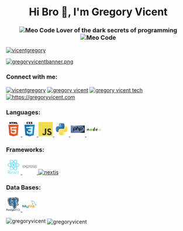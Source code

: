 <h1 align="center">Hi Bro 👋, I'm Gregory Vicent</h1>
<h3 align="center"><img src="https://emojis.slackmojis.com/emojis/images/1563480763/5999/meow_party.gif?1563480763" alt="Meo Code" height="30" width="30"/> Lover of the dark secrets of programming <img src="https://emojis.slackmojis.com/emojis/images/1613285697/12806/meow_attention.png?1613285697" alt="Meo Code" height="30" width="30"/></h3>

<p align="left"> <a href="https://twitter.com/Gregory_Vicent" target="_blank"><img src="https://img.shields.io/twitter/follow/vicentgregory?logo=twitter&style=for-the-badge" alt="vicentgregory" /></a> </p>

[![gregoryvicentbanner.png](https://i.postimg.cc/43hC7dZv/gregoryvicentbanner.png)](https://postimg.cc/zL524qy3)

<h3 align="left">Connect with me:</h3>
<p align="left">
<a href="https://twitter.com/Gregory_Vicent" target="blank"><img align="center" src="https://raw.githubusercontent.com/rahuldkjain/github-profile-readme-generator/master/src/images/icons/Social/twitter.svg" alt="vicentgregory" height="30" width="40" /></a>
<a href="https://www.linkedin.com/in/gregory-vicent-dev/" target="blank"><img align="center" src="https://raw.githubusercontent.com/rahuldkjain/github-profile-readme-generator/master/src/images/icons/Social/linked-in-alt.svg" alt="gregory vicent" height="30" width="40" /></a>
<a href="https://www.youtube.com/channel/UCSEdxq0M1N_NpoFvbdWOjkg" target="blank"><img align="center" src="https://raw.githubusercontent.com/rahuldkjain/github-profile-readme-generator/master/src/images/icons/Social/youtube.svg" alt="gregory vicent tech" height="30" width="40" /></a>
<a href="/https://gregoryvicent.com" target="blank"><img align="center" src="https://raw.githubusercontent.com/rahuldkjain/github-profile-readme-generator/master/src/images/icons/Social/rss.svg" alt="https://gregoryvicent.com" height="30" width="40" /></a>
</p>

<h3 align="left">Languages:</h3>
<p align="left"><a href="https://www.w3.org/html/" target="_blank"> <img src="https://raw.githubusercontent.com/devicons/devicon/master/icons/html5/html5-original-wordmark.svg" alt="html5" width="40" height="40"/> </a> <a href="https://www.w3schools.com/css/" target="_blank"> <img src="https://raw.githubusercontent.com/devicons/devicon/master/icons/css3/css3-original-wordmark.svg" alt="css3" width="40" height="40"/> </a> <a href="https://developer.mozilla.org/en-US/docs/Web/JavaScript" target="_blank"> <img src="https://raw.githubusercontent.com/devicons/devicon/master/icons/javascript/javascript-original.svg" alt="javascript" width="40" height="40"/> </a> <a href="https://www.python.org" target="_blank"> <img src="https://raw.githubusercontent.com/devicons/devicon/master/icons/python/python-original.svg" alt="python" width="40" height="40"/> </a> <a href="https://www.php.net" target="_blank"> <img src="https://raw.githubusercontent.com/devicons/devicon/master/icons/php/php-original.svg" alt="php" width="40" height="40"/> </a> <a href="https://nodejs.org" target="_blank"> <img src="https://raw.githubusercontent.com/devicons/devicon/master/icons/nodejs/nodejs-original-wordmark.svg" alt="nodejs" width="40" height="40"/> </a></p>

<h3 align="left">Frameworks:</h3>
<p align="left">
<a href="https://reactjs.org/" target="_blank"> <img src="https://raw.githubusercontent.com/devicons/devicon/master/icons/react/react-original-wordmark.svg" alt="react" width="40" height="40"/> </a> <a href="https://expressjs.com" target="_blank"> <img src="https://raw.githubusercontent.com/devicons/devicon/master/icons/express/express-original-wordmark.svg" alt="express" width="40" height="40"/> </a> <a href="https://nextjs.org/" target="_blank"> <img src="https://cdn.worldvectorlogo.com/logos/nextjs-3.svg" alt="nextjs" width="40" height="40"/> </a>
</p>

<h3 align="left">Data Bases:</h3>
<p align="left">
<a href="https://www.postgresql.org" target="_blank"> <img src="https://raw.githubusercontent.com/devicons/devicon/master/icons/postgresql/postgresql-original-wordmark.svg" alt="postgresql" width="40" height="40"/> </a> <a href="https://www.mysql.com/" target="_blank"> <img src="https://raw.githubusercontent.com/devicons/devicon/master/icons/mysql/mysql-original-wordmark.svg" alt="mysql" width="40" height="40"/> </a>
</p>

<p><img align="left" src="https://github-readme-stats.vercel.app/api/top-langs?username=gregoryvicent&show_icons=true&locale=en&layout=compact&theme=dracula" alt="gregoryvicent" /></p>

<p>&nbsp;<img align="center" src="https://github-readme-stats.vercel.app/api?username=gregoryvicent&show_icons=true&locale=en&theme=dracula" alt="gregoryvicent" /></p>
